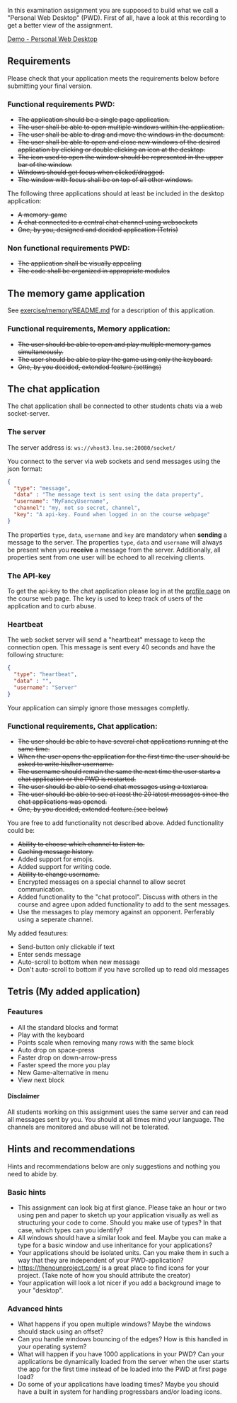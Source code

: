 In this examination assignment you are supposed to build what we call a "Personal Web Desktop" (PWD).  First of all, have a look at this recording to get a better view of the assignment.

[Demo - Personal Web Desktop](https://youtu.be/zHFjfoUWONY)

## Requirements
Please check that your application meets the requirements below before submitting your final version.

### Functional requirements PWD:
* ~~The application should be a single page application.~~
* ~~The user shall be able to open multiple windows within the application.~~
* ~~The user shall be able to drag and move the windows in the document.~~
* ~~The user shall be able to open and close new windows of the desired application by clicking or double clicking an icon at the desktop.~~
* ~~The icon used to open the window should be represented in the upper bar of the window.~~
* ~~Windows should get focus when clicked/dragged.~~
* ~~The window with focus shall be on top of all other windows.~~

The following three applications should at least be included in the desktop application:
* ~~A memory-game~~
* ~~A chat connected to a central chat channel using websockets~~
* ~~One, by you, designed and decided application (Tetris)~~

### Non functional requirements PWD:
* ~~The application shall be visually appealing~~
* ~~The code shall be organized in appropriate modules~~

## The memory game application
See [exercise/memory/README.md](https://github.com/1dv022/exercise/blob/memory/exercise/memory/README.md) for a description of this application.

### Functional requirements, Memory application:
* ~~The user should be able to open and play multiple memory games simultaneously.~~
* ~~The user should be able to play the game using only the keyboard.~~
* ~~One, by you decided, extended feature (settings)~~

## The chat application
The chat application shall be connected to other students chats via a web socket-server.

### The server
The server address is: `ws://vhost3.lnu.se:20080/socket/`

You connect to the server via web sockets and send messages using the json format:

```json
{
  "type": "message",
  "data" : "The message text is sent using the data property",
  "username": "MyFancyUsername",
  "channel": "my, not so secret, channel",
  "key": "A api-key. Found when logged in on the course webpage"
}
```
The properties `type`, `data`, `username` and `key` are mandatory when **sending** a message to the server.
The properties `type`, `data` and  `username` will always be present when you **receive** a message from the server. Additionally, all properties sent from one user will be echoed to all receiving clients.

### The API-key
To get the api-key to the chat application please log in at the [profile page](https://coursepress.lnu.se/kurs/klientbaserad-webbprogrammering/course-information/profile-information/) on the course web page.
The key is used to keep track of users of the application and to curb abuse.

### Heartbeat
The web socket server will send a "heartbeat" message to keep the connection open. This message is sent every 40 seconds and have the following structure:
```json
{
  "type": "heartbeat",
  "data" : "",
  "username": "Server"
}
```

Your application can simply ignore those messages completly.

### Functional requirements, Chat application:
* ~~The user should be able to have several chat applications running at the same time.~~
* ~~When the user opens the application for the first time the user should be asked to write his/her username.~~
* ~~The username should remain the same the next time the user starts a chat application or the PWD is restarted.~~
* ~~The user should be able to send chat messages using a textarea.~~
* ~~The user should be able to see at least the 20 latest messages since the chat applications was opened.~~
* ~~One, by you decided, extended feature.(see below)~~

You are free to add functionality not described above. Added functionality could be:
* ~~Ability to choose which channel to listen to.~~
* ~~Caching message history.~~
* Added support for emojis.
* Added support for writing code.
* ~~Ability to change username.~~
* Encrypted messages on a special channel to allow secret communication.
* Added functionality to the "chat protocol". Discuss with others in the course and agree upon added functionality to add to the sent messages.
* Use the messages to play memory against an opponent. Perferably using a seperate channel.

My added feautures:
* Send-button only clickable if text
* Enter sends message
* Auto-scroll to bottom when new message
* Don't auto-scroll to bottom if you have scrolled up to read old messages

## Tetris (My added application)

### Feautures
* All the standard blocks and format
* Play with the keyboard
* Points scale when removing many rows with the same block
* Auto drop on space-press
* Faster drop on down-arrow-press
* Faster speed the more you play
* New Game-alternative in menu
* View next block 

#### Disclaimer
All students working on this assignment uses the same server and can read all messages sent by you. You should at all times mind your language. The channels are monitored and abuse will not be tolerated.

## Hints and recommendations
Hints and recommendations below are only suggestions and nothing you need to abide by.

### Basic hints
* This assignment can look big at first glance. Please take an hour or two using pen and paper to sketch up your application visually as well as structuring your code to come. Should you make use of types? In that case, which types can you identify?
* All windows should have a similar look and feel. Maybe you can make a type for a basic window and use inheritance for your applications?
* Your applications should be isolated units. Can you make them in such a way that they are independent of your PWD-application?
* https://thenounproject.com/ is a great place to find icons for your project. (Take note of how you should attribute the creator)
* Your application will look a lot nicer if you add a background image to your "desktop".

### Advanced hints
* What happens if you open multiple windows? Maybe the windows should stack using an offset?
* Can you handle windows bouncing of the edges? How is this handled in your operating system?
* What will happen if you have 1000 applications in your PWD? Can your applications be dynamically loaded from the server when the user starts the app for the first time instead of be loaded into the PWD at first page load?  
* Do some of your applications have loading times? Maybe you should have a built in system for handling progressbars and/or loading icons.
